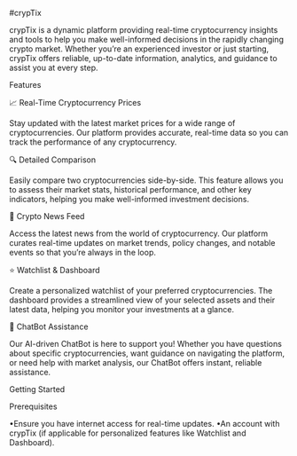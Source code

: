 #crypTix

crypTix is a dynamic platform providing real-time cryptocurrency insights and tools to help you make well-informed decisions in the rapidly changing crypto market. Whether you’re an experienced investor or just starting, crypTix offers reliable, up-to-date information, analytics, and guidance to assist you at every step.

Features

📈 Real-Time Cryptocurrency Prices

Stay updated with the latest market prices for a wide range of cryptocurrencies. Our platform provides accurate, real-time data so you can track the performance of any cryptocurrency.

🔍 Detailed Comparison

Easily compare two cryptocurrencies side-by-side. This feature allows you to assess their market stats, historical performance, and other key indicators, helping you make well-informed investment decisions.

📰 Crypto News Feed

Access the latest news from the world of cryptocurrency. Our platform curates real-time updates on market trends, policy changes, and notable events so that you’re always in the loop.

⭐ Watchlist & Dashboard

Create a personalized watchlist of your preferred cryptocurrencies. The dashboard provides a streamlined view of your selected assets and their latest data, helping you monitor your investments at a glance.

🤖 ChatBot Assistance

Our AI-driven ChatBot is here to support you! Whether you have questions about specific cryptocurrencies, want guidance on navigating the platform, or need help with market analysis, our ChatBot offers instant, reliable assistance.

Getting Started

Prerequisites

•Ensure you have internet access for real-time updates.
•An account with crypTix (if applicable for personalized features like Watchlist and Dashboard).
